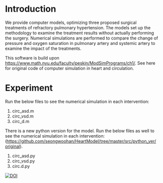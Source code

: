 # Introduction

We provide computer models, optimizing three proposed surgical treatments of refractory pulmonary hypertension. 
The models set up the methodology to examine the treatment results without actually performing the surgery. 
Numerical simulations are performed to compare the change of pressure and oxygen saturation in pulmonary artery and systemic artery to examine the impact of the treatments.

This software is build upon https://www.math.nyu.edu/faculty/peskin/ModSimPrograms/ch1/. 
See here for original code of computer simulation in heart and circulation.


# Experiment

Run the below files to see the numerical simulation in each intervention:

1. circ_asd.m 
2. circ_vsd.m 
3. circ_d.m 

There is a new python version for the model. Run the below files as well to see the numerical simulation in each intervention:
(https://github.com/seongwoohan/HeartModel/tree/master/src/python_ver/original). 
1. circ_asd.py
2. circ_vsd.py
3. circ.d.py

<a href="https://doi.org/10.5281/zenodo.4265104"><img src="https://zenodo.org/badge/DOI/10.5281/zenodo.4265104.svg" alt="DOI"></a>

